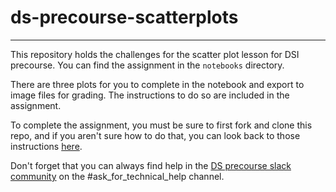 # ds-precourse-scatterplots

---

This repository holds the challenges for the scatter plot lesson for DSI precourse. You can find the assignment in the `notebooks` directory. 

There are three plots for you to complete in the notebook and export to image files for grading. The instructions to do so are included in the assignment.

To complete the assignment, you must be sure to first fork and clone this repo, and if you aren't sure how to do that, you can look back to those instructions [here](https://learn-2.galvanize.com/content_link/github/gSchool/dsi-prep-module-setup/units/04_github/03_fork_clone_pull.md).

Don't forget that you can always find help in the [DS precourse slack community](https://dsi-precourse-g.slack.com) on the #ask_for_technical_help channel.
